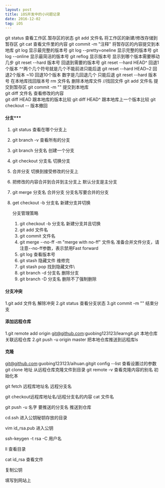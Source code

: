 ```yaml
---
layout: post
title: iOS开发中的小问题记录
date: 2016-12-02 
tag: iOS
---
```


git status   查看工作区.暂存区的状态
git add 文件名  将工作区的新建/修改存储到暂存区
git cat  查看文件里的内容
git commit -m "注释"  将暂存区的内容提交到本地库
git log  显示最完整的版本号
git log --pretty=oneline  显示完整的版本号
git log --online   显示最简洁的版本号
git reflog   显示版本号    显示到哪个版本需要移动几步
git reset --hard 版本号     回退到需要的版本号
git reset --hard HEAD^    回退1个版本    ^^两个几个符号就是几个不能前进只能后退
git reset --hard HEAD~2    回退2个版本   ~10 回退10个版本    数字是几回退几个  只能后退
git reset --hard 版本号   在本地库找回版本号
rm 文件名   删除本地库文件    //找回文件
git add 文件名  提交到暂存区
git commit -m "" 提交到本地库    
git diff 文件名    查看修改的内容  
git diff HEAD      跟本地库的版本比较
git diff HEAD^   跟本地库上一个版本比较
git checkout -- 版本撤回

#### 分支***

1. git status 查看在哪个分支上

2. git branch -v  查看所有的分支

3. git branch  分支名      创建一个分支

4. git checkout  分支名      切换分支

5. 合并分支  切换到接受修改的分支上

6. 把修改的内容合并到合并到主分支上    默认分支是主分支

7. git merge  分支名    合并分支    分支名写要合并的分支

8. get checkout -b 分支名      新建分支并切换

   分支管理策略

   1. git checkout -b 分支名 新建分支并且切换
   2. git add  文件名
   3. git commit 文件名
   4. git merge --no-ff -m "merge with no-ff" 文件名      准备合并文件分支，请注意--no-ff参数，表示禁用Fast forward
   5. git log 查看版本号
   6. git stash   隐藏文件   维修完   
   7. git stash pop   找到隐藏文件\
   8. git branch -d 分支名    删除分支
   9. git branch -D 分支名     删除不了强制删除

   

#### 分支冲突

1.git add 文件名   解除冲突
2.git status  查看分支状态
3.git commit -m  ""       结束分支

#### 添加远程仓库

1.git remote add origin git@github.com:guobing123123/learngit.git    本地仓库关联远程仓库
2.git push -u origin master                     把本地仓库推送到远程库ls

#### 克隆 

git@github.com:guobing123123/aihuan.gitgit config --list  查看设置过的参数	
git clone 地址      从远程仓库克隆文件到目录
git remote -v  查看克隆内容的别名
           初始化本

git fetch 远程库地址名   远程分支名

git checkout远程库地址名/远程分支名的内容   cat 文件名

git push -u 名字 要推送的分支名  推送到仓库





cd.ssh 进入公钥秘钥存放的目录    

vim id_rsa.pub 进入公钥 

ssh-keygen -t rsa -C 用户名

ll   查看目录

cat id_rsa     查看文件	

复制公钥

填写到网站上